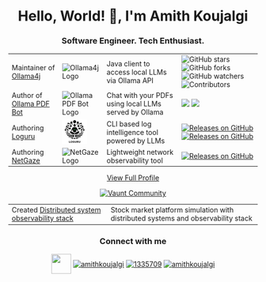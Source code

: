 <h1 align="center">Hello, World! 👋, I'm Amith Koujalgi</h1>
<h3 align="center">Software Engineer. Tech Enthusiast.</h3>




<!--
<p align="center">
   <img src="https://komarev.com/ghpvc/?username=amithkoujalgi&label=Profile%20views&color=0e75b6&style=for-the-badge" alt="amithkoujalgi" /> 
   <img alt="GitHub User's stars" src="https://img.shields.io/github/stars/amithkoujalgi?style=for-the-badge&label=Total%20Stars">
</p>
-->

<table align="center">
   <tr>
      <td>Maintainer of <a href="https://github.com/ollama4j/ollama4j">Ollama4j</a></td>
      <td><img width="50" src="https://avatars.githubusercontent.com/u/154257832?s=200&v=4" alt="Ollama4j Logo"/></td>
      <td>Java client to access local LLMs via Ollama API</td>
      <td>
         <img src="https://img.shields.io/github/stars/ollama4j/ollama4j" alt="GitHub stars" />
         <img src="https://img.shields.io/github/forks/ollama4j/ollama4j" alt="GitHub forks" />
         <img src="https://img.shields.io/github/watchers/ollama4j/ollama4j" alt="GitHub watchers" />
         <img src="https://img.shields.io/github/contributors/ollama4j/ollama4j?style=social" alt="Contributors" />
      </td>
   </tr>
   <tr>
      <td>Author of <a href="https://github.com/amithkoujalgi/ollama-pdf-bot">Ollama PDF Bot</a></td>
      <td><img width="50" src="https://raw.githubusercontent.com/amithkoujalgi/ollama-pdf-bot/main/.demo-stuff/logo.jpeg" alt="Ollama PDF Bot Logo"/></td>
      <td>Chat with your PDFs using local LLMs served by Ollama</td>
      <td>
         <img src="https://img.shields.io/github/stars/amithkoujalgi/ollama-pdf-bot?style=social"/>
         <img src="https://img.shields.io/github/forks/amithkoujalgi/ollama-pdf-bot?style=social"/>
      </td>
   </tr>
   <tr>
      <td>Authoring <a href="https://github.com/Loguru-AI/Loguru-CLI" target="_blank">Loguru</a></td>
      <td><img width="50" src="https://raw.githubusercontent.com/Loguru-AI/Loguru-CLI/main/loguru.png" alt="Loguru Logo"/></td>
      <td>CLI based log intelligence tool powered by LLMs</td>
      <td>
         <a href="https://github.com/Loguru-AI/Loguru-CLI/releases" target="_blank"><img src="https://img.shields.io/badge/releases_on-github-blue?style=flat" alt="Releases on GitHub"/></a>
         <a href="https://pypi.org/project/loguru-cli/" target="_blank"><img src="https://img.shields.io/badge/releases_on-PyPi-blue?style=flat" alt="Releases on GitHub"/></a>
      </td>
   </tr>
   <tr>
      <td>Authoring <a href="https://github.com/netgaze/netgaze">NetGaze</a></td>
      <td><img width="50" src="https://avatars.githubusercontent.com/u/176795709?s=200&v=4" alt="NetGaze Logo"/></td>
      <td>Lightweight network observability tool</td>
      <td>         <a href="https://github.com/orgs/NetGaze/packages?repo_name=NetGaze" target="_blank"><img src="https://img.shields.io/badge/releases_on-github-blue?style=flat" alt="Releases on GitHub"/></a></td>
   </tr>
</table>

<p align="center">
   <a href="https://amithkoujalgi.github.io/amithkoujalgi/" target="blank">View Full Profile</a>
</p>

<p align="center">
    <a href="https://community.vaunt.dev/board/amithkoujalgi">
        <img src="https://api.vaunt.dev/v1/github/entities/amithkoujalgi/badges/community" alt="Vaunt Community">
    </a>
</p>

<table align="center">
   <tr>
      <td>Created <a href="https://github.com/amithkoujalgi/distributed-system-observability-demo">Distributed system observability stack</a></td>
      <td>Stock market platform simulation with distributed systems and observability stack</td>
   </tr>
</table>

<!--
<p align="center">
  <a href="https://vaunt.dev">
    <img src="https://api.vaunt.dev/v1/github/entities/amithkoujalgi/contributions?format=svg&private=true" width="600" />
  </a>
</p>
-->

<!--
<p>
  <img decoding="async" loading="lazy" src="https://api.vaunt.dev/v1/github/entities/amithkoujalgi/achievements?format=svg&limit=3&raw=true" width="600" />
</p>
-->

<!--
<p align="left"> <a href="https://twitter.com/amithkoujalgi" target="blank"><img src="https://img.shields.io/twitter/follow/amithkoujalgi?logo=twitter&style=for-the-badge" alt="amithkoujalgi" /></a> </p>
-->

<!--
<h3 align="left">Languages and Tools:</h3>
<p align="left"> <a href="https://aws.amazon.com" target="_blank"> <img src="https://raw.githubusercontent.com/devicons/devicon/master/icons/amazonwebservices/amazonwebservices-original-wordmark.svg" alt="aws" width="40" height="40"/> </a> <a href="https://getbootstrap.com" target="_blank"> <img src="https://raw.githubusercontent.com/devicons/devicon/master/icons/bootstrap/bootstrap-plain-wordmark.svg" alt="bootstrap" width="40" height="40"/> </a> <a href="https://www.w3schools.com/css/" target="_blank"> <img src="https://raw.githubusercontent.com/devicons/devicon/master/icons/css3/css3-original-wordmark.svg" alt="css3" width="40" height="40"/> </a> <a href="https://www.djangoproject.com/" target="_blank"> <img src="https://raw.githubusercontent.com/devicons/devicon/master/icons/django/django-original.svg" alt="django" width="40" height="40"/> </a> <a href="https://www.docker.com/" target="_blank"> <img src="https://raw.githubusercontent.com/devicons/devicon/master/icons/docker/docker-original-wordmark.svg" alt="docker" width="40" height="40"/> </a> <a href="https://flask.palletsprojects.com/" target="_blank"> <img src="https://www.vectorlogo.zone/logos/pocoo_flask/pocoo_flask-icon.svg" alt="flask" width="40" height="40"/> </a> <a href="https://cloud.google.com" target="_blank"> <img src="https://www.vectorlogo.zone/logos/google_cloud/google_cloud-icon.svg" alt="gcp" width="40" height="40"/> </a> <a href="https://git-scm.com/" target="_blank"> <img src="https://www.vectorlogo.zone/logos/git-scm/git-scm-icon.svg" alt="git" width="40" height="40"/> </a> <a href="https://heroku.com" target="_blank"> <img src="https://www.vectorlogo.zone/logos/heroku/heroku-icon.svg" alt="heroku" width="40" height="40"/> </a> <a href="https://www.w3.org/html/" target="_blank"> <img src="https://raw.githubusercontent.com/devicons/devicon/master/icons/html5/html5-original-wordmark.svg" alt="html5" width="40" height="40"/> </a> <a href="https://www.invisionapp.com/" target="_blank"> <img src="https://www.vectorlogo.zone/logos/invisionapp/invisionapp-icon.svg" alt="invision" width="40" height="40"/> </a> <a href="https://www.java.com" target="_blank"> <img src="https://raw.githubusercontent.com/devicons/devicon/master/icons/java/java-original.svg" alt="java" width="40" height="40"/> </a> <a href="https://www.jenkins.io" target="_blank"> <img src="https://www.vectorlogo.zone/logos/jenkins/jenkins-icon.svg" alt="jenkins" width="40" height="40"/> </a> <a href="https://kubernetes.io" target="_blank"> <img src="https://www.vectorlogo.zone/logos/kubernetes/kubernetes-icon.svg" alt="kubernetes" width="40" height="40"/> </a> <a href="https://www.nginx.com" target="_blank"> <img src="https://raw.githubusercontent.com/devicons/devicon/master/icons/nginx/nginx-original.svg" alt="nginx" width="40" height="40"/> </a> <a href="https://nodejs.org" target="_blank"> <img src="https://raw.githubusercontent.com/devicons/devicon/master/icons/nodejs/nodejs-original-wordmark.svg" alt="nodejs" width="40" height="40"/> </a> <a href="https://postman.com" target="_blank"> <img src="https://www.vectorlogo.zone/logos/getpostman/getpostman-icon.svg" alt="postman" width="40" height="40"/> </a> <a href="https://www.python.org" target="_blank"> <img src="https://raw.githubusercontent.com/devicons/devicon/master/icons/python/python-original.svg" alt="python" width="40" height="40"/> </a> <a href="https://www.selenium.dev" target="_blank"> <img src="https://raw.githubusercontent.com/detain/svg-logos/780f25886640cef088af994181646db2f6b1a3f8/svg/selenium-logo.svg" alt="selenium" width="40" height="40"/> </a> <a href="https://www.sketch.com/" target="_blank"> <img src="https://www.vectorlogo.zone/logos/sketchapp/sketchapp-icon.svg" alt="sketch" width="40" height="40"/> </a> <a href="https://spring.io/" target="_blank"> <img src="https://www.vectorlogo.zone/logos/springio/springio-icon.svg" alt="spring" width="40" height="40"/> </a> </p>
-->

  <!--
<p align="center">
  <img align="center" src="https://github-readme-stats.vercel.app/api/top-langs?username=amithkoujalgi&show_icons=true&locale=en&layout=compact" alt="amithkoujalgi" />
  <br/>
  <img align="center" src="https://github-readme-stats.vercel.app/api?username=amithkoujalgi&show_icons=true&locale=en" alt="amithkoujalgi" />
  <br/>
  <img align="center" src="https://github-readme-streak-stats.herokuapp.com/?user=amithkoujalgi&" alt="amithkoujalgi" />
</p>
-->

  <!--
<p align="center"> 
  <a href="https://github.com/ryo-ma/github-profile-trophy">
    <img src="https://github-profile-trophy.vercel.app/?username=amithkoujalgi" alt="amithkoujalgi" />
  </a> 
</p>
-->

<h3 align="center">Connect with me</h3>
<p align="center">
<a href="https://linkedin.com/in/amithkoujalgi" target="blank"><img align="center" src="https://www.freepnglogos.com/uploads/linkedin-basic-round-social-logo-png-13.png" height="40" width="40" /></a>
<a href="https://twitter.com/amithkoujalgi" target="blank"><img align="center" src="https://www.freepnglogos.com/uploads/twitter-logo-png/twitter-logo-vector-png-clipart-1.png" alt="amithkoujalgi" height="40" width="40" /></a>
<a href="https://stackoverflow.com/users/1335709" target="blank"><img align="center" src="https://upload.wikimedia.org/wikipedia/commons/e/ef/Stack_Overflow_icon.svg" alt="1335709" height="34" width="40" /></a>
<a href="https://www.youtube.com/c/amithkoujalgi" target="blank"><img align="center" src="https://www.freepnglogos.com/uploads/youtube-icon-logo-7.png" alt="amithkoujalgi" height="30" width="45" /></a>
</p>

